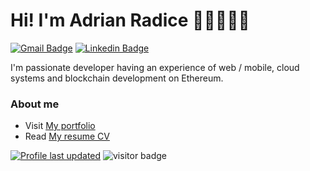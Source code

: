 # Hi! I'm Adrian Radice 👋🏼👨🏻‍💻

[![Gmail Badge](https://img.shields.io/badge/-radiceadriann@gmail.com-c14438?style=flat&logo=Gmail&logoColor=white)](mailto:radiceadriann@gmail.com "Connect via Email")
[![Linkedin Badge](https://img.shields.io/badge/-adrian--radice-0072b1?style=flat&logo=Linkedin&logoColor=white)](https://www.linkedin.com/in/adrian-radice/ "Connect on LinkedIn")

I'm passionate developer having an experience of web / mobile, cloud systems and blockchain development on Ethereum.

### About me

- Visit [My portfolio](https://adrianradice.github.io/adrianRadice)
- Read [My resume CV](https://drive.google.com/file/d/12_IS4Bd-VGF6B7CPqCbhknKmXT9HnYEJ/view)

[![Profile last updated](https://img.shields.io/github/last-commit/adrianRadice/adrianRadice/main?label=Last%20updated&style=flat)](https://github.com/adrianRadice/adrianRadice/commits)
<img src="https://visitor-badge.glitch.me/badge?page_id=adrianRadice" alt="visitor badge"/>

